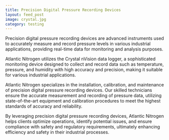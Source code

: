 ```yaml
---
title: Precision Digital Pressure Recording Devices
layout: feed_post
image: crystal.jpg
category: testing
---
```

Precision digital pressure recording devices are advanced instruments used to accurately measure and record pressure levels in various industrial applications, providing real-time data for monitoring and analysis purposes.

Atlantic Nitrogen utilizes the Crystal nVision data logger, a sophisticated monitoring device designed to collect and record data such as temperature, pressure, and humidity with high accuracy and precision, making it suitable for various industrial applications.

Atlantic Nitrogen specializes in the installation, calibration, and maintenance of precision digital pressure recording devices. Our skilled technicians ensure the accurate measurement and recording of pressure data, utilizing state-of-the-art equipment and calibration procedures to meet the highest standards of accuracy and reliability.

By leveraging precision digital pressure recording devices, Atlantic Nitrogen helps clients optimize operations, identify potential issues, and ensure compliance with safety and regulatory requirements, ultimately enhancing efficiency and safety in their industrial processes.
